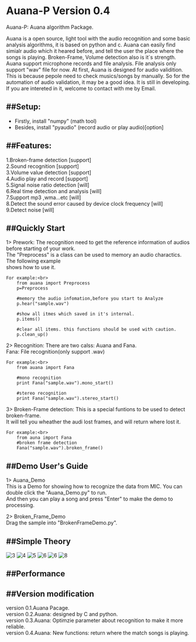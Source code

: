 Auana-P Version 0.4
=======

Auana-P: Auana algorithm Package.<br>

Auana is a open source, light tool with the audio recognition and some basic analysis algorithms, it is based on python and c. Auana can easily find simialr audio which it heared before, and tell the user the place where the songs is playing. Broken-Frame, Volume detection also is it`s strength.<br>
Auana support microphone records and file analysis. File analysis only support "wav" file for now. 
At first, Auana is designed for audio validition. This is because pepole need to check musics/songs by manually. 
So for the automation of audio validation, it may be a good idea. It is still in developing. If you are intereted in it, welcome to contact with me by Email.<br>

##Setup:
-----------------------------------
*  Firstly, install "numpy"    (math tool)<br>
*  Besides, install "pyaudio"  (record audio or play audio)[option]<br>

##Features:
-----------------------------------
1.Broken-frame detection                                      [support]<br>
2.Sound recognition                                           [support]<br>
3.Volume value detection                                      [support]<br>
4.Audio play and record                                       [support]<br>
5.Signal noise ratio detection                                [will]<br>
6.Real time detection and analysis                            [will]<br>
7.Support mp3 ,wma…etc                                        [will]<br>
8.Detect the sound error caused by device clock frequency     [will]<br>
9.Detect noise                                                [will]<br>


##Quickly Start
-----------------------------------
1> Prework: The recognition need to get the reference information of audios before starting of your work.<br>
The "Preprocess" is a class can be used to memory an audio charactics. The following example<br>
shows how to use it.

    For example:<br>
        from auana import Preprocess
        p=Preprocess
        
        #memory the audio infomation,before you start to Analyze
        p.hear("sample.wav")
        
        #show all itmes which saved in it's internal.
        p.items()
        
        #clear all items. this functions should be used with caution.
        p.clean_up()
   
2> Recognition: There are two calss: Auana and Fana.<br>
Fana: File recognition(only support .wav)<br>

    For example:<br>
        from auana import Fana
        
        #mono recognition
        print Fana("sample.wav").mono_start()
        
        #stereo recognition
        print Fana("sample.wav").stereo_start()

3> Broken-Frame detection: This is a special funtions to be used to detect broken-frame.<br>
It will tell you wheather the audi lost frames, and will return where lost it.

    For example:<br>
        from auna import Fana
        #broken frame detection
        Fana("sample.wav").broken_frame()

##Demo User's Guide
-----
1> Auana_Demo<br>
This is a Demo for showing how to recognize the data from MIC. You can double click the "Auana_Demo.py" to run.<br>
And then you can play a song and press "Enter" to make the demo to processing.

2> Broken_Frame_Demo<br>
Drag the sample into "BrokenFrameDemo.py". 

##Simple Theory
-----
![3](doc/Slide3.PNG)
![4](doc/Slide4.PNG)
![5](doc/Slide5.PNG)
![6](doc/Slide6.PNG)
![6](doc/Slide7.PNG)
![8](doc/Slide8.PNG)

##Performance
-----

##Version modification
--------------
version 0.1.Auana Pacage. <br>
version 0.2.Auana: designed by C and python.<br>
version 0.3.Auana: Optimzie parameter about recognition to make it more reliable.<br>
version 0.4.Auana: New functions: return where the match songs is playing.<br>
